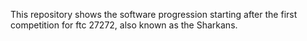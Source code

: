 This repository shows the software progression starting after the first competition for ftc 27272, also known as the Sharkans.
